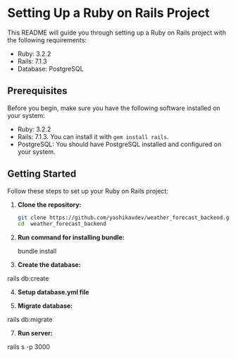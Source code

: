 # Setting Up a Ruby on Rails Project

This README will guide you through setting up a Ruby on Rails project with the following requirements:

- Ruby: 3.2.2
- Rails: 7.1.3
- Database: PostgreSQL

## Prerequisites

Before you begin, make sure you have the following software installed on your system:

- Ruby: 3.2.2
- Rails: 7.1.3. You can install it with `gem install rails`.
- PostgreSQL: You should have PostgreSQL installed and configured on your system.

## Getting Started

Follow these steps to set up your Ruby on Rails project:

1. **Clone the repository:**

   ```bash
   git clone https://github.com/yashikavdev/weather_forecast_backend.git
   cd  weather_forecast_backend

2. **Run command for installing bundle:**

   bundle install

3.  **Create the database:**

   rails db:create

4. **Setup database.yml file**

5.  **Migrate database:**

   rails db:migrate

7.  **Run server:**

   rails s -p 3000
